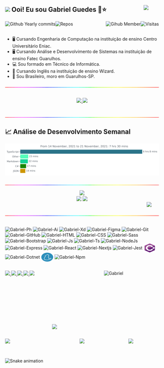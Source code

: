 ## <img src="https://media3.giphy.com/media/26BRw4SpwIZaQTOQo/giphy.gif?cid=ecf05e478mokw5gztkpqg686buj23tc90mj88e9yim1bpsj6&rid=giphy.gif" width="20px"> Ooi! Eu sou Gabriel Guedes 👋⭐ <img align="right" src="https://media1.giphy.com/media/UVG0BN8TOMKkPOJS6e/giphy.gif?cid=ecf05e475df1gcxu0shv0jjbele72kiorlv6z76sevf2ce51&rid=giphy.gif" width="50px">

<img align="right" src="https://visitor-badge.glitch.me/badge?page_id=page.id=GabrielGuedess.GabrielGuedess" alt="Visitas">
<img title="Github Yearly commits" alt="Github Yearly commits" align="left" src="https://badges.pufler.dev/commits/yearly/GabrielGuedess" />
<img title="Gihub Member" alt="Gihub Member" align="right" src="https://badges.pufler.dev/years/GabrielGuedess" />
<img title="Repos" alt="Repos" align="left" src="https://badges.pufler.dev/repos/GabrielGuedess" />

<br/>
<br/>

- 🖥️ Cursando Engenharia de Computação na instituição de ensino Centro Universitário Eniac.
- 🖥️ Cursando Análise e Desenvolvimento de Sistemas na instituição de ensino Fatec Guarulhos.
- 💻 Sou formado em Técnico de Informática.
- 🤟 Cursando Inglês na instituição de ensino Wizard.
- 🏡 Sou Brasileiro, moro em Guarulhos-SP.

<a align="left" href="#"><img width="100%" height="1" src="bar.gif" /></a>

<br/>

<div align="center">
  <a href="https://github.com/GabrielGuedess">
    <img height="180em" src="https://github-readme-stats.vercel.app/api?username=GabrielGuedess&show_icons=true&theme=dracula&hide_border=true&include_all_commits=true&count_private=true" />
    <img height="180em" src="https://github-readme-stats.vercel.app/api/top-langs/?username=GabrielGuedess&layout=compact&langs_count=7&theme=dracula&hide_border=true" />
  </a>
</div>

<br/>

<a align="left" href="#"><img width="100%" height="1" src="bar.gif" /></a>

## 📈 Análise de Desenvolvimento Semanal
<!--START_SECTION:waka-->
<img src="https://github.com/GabrielGuedess/GabrielGuedess/blob/main/images/stat.svg" alt="Gabriel Guedes WakaTime Activity" />
<!--END_SECTION:waka-->
<br/>

<a align="left" href="#"><img width="100%" height="1" src="bar.gif" /></a>

<div align="center">
<img src="https://raw.githubusercontent.com/donPabloNow/donPabloNow/main/assets/pablo-24.gif" width="15%" />
</div>
  
<div align="center">
  <img src="http://github-readme-streak-stats.herokuapp.com?user=GabrielGuedess&hide_border=true&theme=dracula" />
  <img src="https://github-profile-summary-cards.vercel.app/api/cards/profile-details?username=GabrielGuedess&theme=dracula" />
</div>

<img align="right" src="https://raw.githubusercontent.com/donPabloNow/donPabloNow/main/assets/up.gif" width="40px" />

<br/>

<a align="left" href="#"><img width="100%" height="1" src="bar.gif" /></a>

  
<div style="display: inline_block"><br>
  <img align="center" alt="Gabriel-Ph" height="30" width="40" src ="https://raw.githubusercontent.com/rahulbanerjee26/githubAboutMeGenerator/main/icons/photoshop.svg">
  <img align="center" alt="Gabriel-Ai" height="30" width="40" src ="https://raw.githubusercontent.com/rahulbanerjee26/githubAboutMeGenerator/main/icons/illustrator.svg">
  <img align="center" alt="Gabriel-Xd" height="30" width="40" src ="https://raw.githubusercontent.com/rahulbanerjee26/githubAboutMeGenerator/main/icons/xd.svg">
  <img align="center" alt="Gabriel-Figma" height="30" width="40" src ="https://raw.githubusercontent.com/rahulbanerjee26/githubAboutMeGenerator/main/icons/figma.svg">
  <img align="center" alt="Gabriel-Git" height="30" width="40" src ="https://raw.githubusercontent.com/rahulbanerjee26/githubAboutMeGenerator/main/icons/git.svg">
  <img align="center" alt="Gabriel-GitHub" height="30" width="40" src ="https://raw.githubusercontent.com/rahulbanerjee26/githubAboutMeGenerator/main/icons/github.svg">
  <img align="center" alt="Gabriel-HTML" height="30" width="40" src ="https://raw.githubusercontent.com/rahulbanerjee26/githubAboutMeGenerator/main/icons/html.svg">
  <img align="center" alt="Gabriel-CSS" height="30" width="40" src ="https://raw.githubusercontent.com/rahulbanerjee26/githubAboutMeGenerator/main/icons/css.svg">
  <img align="center" alt="Gabriel-Sass" height="30" width="40" src ="https://raw.githubusercontent.com/rahulbanerjee26/githubAboutMeGenerator/main/icons/sass.svg">
  <img align="center" alt="Gabriel-Bootstrap" height="30" width="40" src ="https://raw.githubusercontent.com/rahulbanerjee26/githubAboutMeGenerator/main/icons/bootstrap.svg">
  <img align="center" alt="Gabriel-Js" height="30" width="40" src ="https://raw.githubusercontent.com/rahulbanerjee26/githubAboutMeGenerator/main/icons/javascript.svg">
  <img align="center" alt="Gabriel-Ts" height="30" width="40" src ="https://raw.githubusercontent.com/rahulbanerjee26/githubAboutMeGenerator/main/icons/typescript.svg">
  <img align="center" alt="Gabriel-NodeJs" height="30" width="40" src ="https://raw.githubusercontent.com/rahulbanerjee26/githubAboutMeGenerator/main/icons/nodejs.svg">
  <img align="center" alt="Gabriel-Express" height="30" width="40" src ="https://raw.githubusercontent.com/rahulbanerjee26/githubAboutMeGenerator/main/icons/express.svg">
  <img align="center" alt="Gabriel-React" height="30" width="40" src ="https://raw.githubusercontent.com/rahulbanerjee26/githubAboutMeGenerator/main/icons/reactjs.svg">
  <img align="center" alt="Gabriel-Nextjs" height="30" width="40" src ="https://raw.githubusercontent.com/rahulbanerjee26/githubAboutMeGenerator/main/icons/nextjs.svg">
  <img align="center" alt="Gabriel-Jest" height="30" width="40" src ="https://raw.githubusercontent.com/rahulbanerjee26/githubAboutMeGenerator/main/icons/jest.svg">
  <img align="center" alt="Gabriel-Csharp" height="30" width="40" src="https://raw.githubusercontent.com/devicons/devicon/master/icons/csharp/csharp-original.svg">
  <img align="center" alt="Gabriel-Dotnet" height="30" width="40" src ="https://raw.githubusercontent.com/rahulbanerjee26/githubAboutMeGenerator/main/icons/dotnet.svg">
  <img align="center" alt="Gabriel-Yarn" height="30" width="40" src="https://raw.githubusercontent.com/devicons/devicon/master/icons/yarn/yarn-original.svg">
  <img align="center" alt="Gabriel-Npm" height="30" width="40" src ="https://raw.githubusercontent.com/rahulbanerjee26/githubAboutMeGenerator/main/icons/npm.svg">
</div>
  
##

<div> 
 <a href="mailto:gabrielrguedess@gmail.com" target="_blank">
  <img src="https://img.shields.io/badge/-Gmail-%23333?style=for-the-badge&logo=gmail&logoColor=white">
 </a>
 <a href="https://www.facebook.com/gabriel.guedes.7921" target="_blank">
  <img src="https://img.shields.io/badge/Facebook-1877F2?style=for-the-badge&logo=facebook&logoColor=white">
 </a>
 <a href="https://www.instagram.com/gabriel_rguedes" target="_blank">
  <img src="https://img.shields.io/badge/-Instagram-%23E4405F?style=for-the-badge&logo=instagram&logoColor=white">
 </a>
 <a href="https://twitter.com/Gabriel33571363" target="_blank">
  <img src="https://img.shields.io/badge/Twitter-1DA1F2?style=for-the-badge&logo=twitter&logoColor=white">
 </a>
 <a href="https://www.linkedin.com/in/gabriel-guedes-847424204" target="_blank">
  <img src="https://img.shields.io/badge/-LinkedIn-%230077B5?style=for-the-badge&logo=linkedin&logoColor=white">
 </a>
  
 <img align="right" alt="Gabriel" height="180" width="180" src="https://github.com/GabrielGuedess/GabrielGuedess/blob/main/animation_500_ks5nk032.gif">
</div>
 
 <br/>
 <br/>
 <br/>
 <br/>
 <br/>
 <br/>
 <br/>
 <br/>
 <br/>
 
 <div align="center">
   <div align="center">
     <img align="center" src="https://media1.giphy.com/media/cOfwtFobGCLJBU3DNn/giphy.gif" width="100px" />
   </div>

   <br/>
  
  <div align="center">
   <img align="left" src="https://media2.giphy.com/media/1bG7bbKHn8Rtm5FOdO/giphy.gif" width="100px" />
   <img align="right" src="https://media2.giphy.com/media/1bG7bbKHn8Rtm5FOdO/giphy.gif" width="100px" />
  
   <a href="https://open.spotify.com/user/l9hb9qtvjvuk3gxt5xq93enxf"><img src="https://spotify-recently-played-readme.vercel.app/api?user=l9hb9qtvjvuk3gxt5xq93enxf" /></a>
  </div>

 </div>
  
 <br/>
 
  ![Snake animation](https://github.com/GabrielGuedess/GabrielGuedess/blob/output/github-contribution-grid-snake.svg)
  
